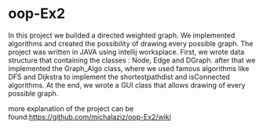 # oop-Ex2

In this project we builded a directed weighted graph. We implemented algorithms and created the possibility of drawing every possible graph. The project was written in JAVA using intellij worksplace.
First, we wrote data structure that containing the classes : Node, Edge and DGraph. after that we implemented the Graph_Algo class, where we used famous algorithms like DFS and Dijkstra to implement the shortestpathdist and isConnected algorithms.
At the end, we wrote a GUI class that allows drawing of every possible graph.

more explanation of the project can be found:https://github.com/michalaziz/oop-Ex2/wiki

